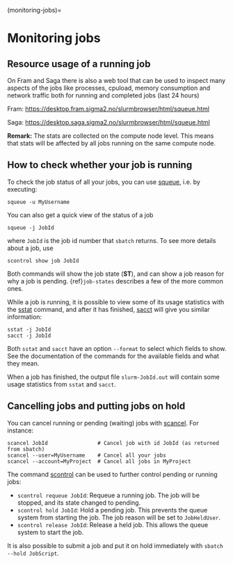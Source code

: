 (monitoring-jobs)=

# Monitoring jobs


## Resource usage of a running job

On Fram and Saga there is also a web tool that can be used to inspect many
aspects of the jobs like processes, cpuload, memory consumption and network
traffic both for running and completed jobs (last 24 hours)

Fram: <https://desktop.fram.sigma2.no/slurmbrowser/html/squeue.html>

Saga: <https://desktop.saga.sigma2.no/slurmbrowser/html/squeue.html>

**Remark:** The stats are collected on the compute node level. This means that
stats will be affected by all jobs running on the same compute node.


## How to check whether your job is running

To check the job status of all your jobs, you can use
[squeue](https://slurm.schedmd.com/squeue.html), i.e. by executing:

    squeue -u MyUsername

You can also get a quick view of the status of a job

    squeue -j JobId

where `JobId` is the job id number that `sbatch` returns. To see more
details about a job, use

    scontrol show job JobId

Both commands will show the job state (**ST**), and can show a job reason for
why a job is pending. {ref}`job-states` describes a few
of the more common ones.

While a job is running, it is possible to view some of its usage
statistics with the [sstat](https://slurm.schedmd.com/sstat.html)
command, and after it has finished,
[sacct](https://slurm.schedmd.com/sacct.html) will give you similar
information:

    sstat -j JobId
    sacct -j JobId

Both `sstat` and `sacct` have an option `--format` to select which
fields to show. See the documentation of the commands for the
available fields and what they mean.

When a job has finished, the output file `slurm-JobId.out` will
contain some usage statistics from `sstat` and `sacct`.


## Cancelling jobs and putting jobs on hold

You can cancel running or pending (waiting) jobs with [scancel](https://slurm.schedmd.com/scancel.html). For instance:

    scancel JobId                # Cancel job with id JobId (as returned from sbatch)
    scancel --user=MyUsername    # Cancel all your jobs
    scancel --account=MyProject  # Cancel all jobs in MyProject

The command [scontrol](https://slurm.schedmd.com/scontrol.html) can be
used to further control pending or running jobs:

- `scontrol requeue JobId`: Requeue a running job. The job will be
  stopped, and its state changed to pending.
- `scontrol hold JobId`: Hold a pending job. This prevents the queue
  system from starting the job. The job reason will be set to `JobHeldUser`.
- `scontrol release JobId`: Release a held job. This allows the queue
  system to start the job.

It is also possible to submit a job and put it on hold immediately
with `sbatch --hold JobScript`.
